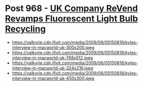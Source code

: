 # Post 968 - [UK Company ReVend Revamps Fluorescent Light Bulb Recycling](https://www.ifixit.com/News/968/uk-company-revend-revamps-fluorescent-light-bulb-recycling)

- https://valkyrie.cdn.ifixit.com/media/2009/06/05150818/kyles-interview-in-macworld-uk-300x200.jpeg
- https://valkyrie.cdn.ifixit.com/media/2009/06/05150818/kyles-interview-in-macworld-uk-768x512.jpeg
- https://valkyrie.cdn.ifixit.com/media/2009/06/05150818/kyles-interview-in-macworld-uk-324x216.jpeg
- https://valkyrie.cdn.ifixit.com/media/2009/06/05150818/kyles-interview-in-macworld-uk-450x300.jpeg
